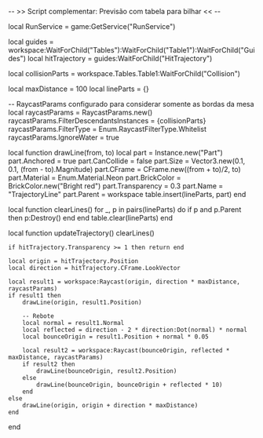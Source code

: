 -- >> Script complementar: Previsão com tabela para bilhar << --

local RunService = game:GetService("RunService")

local guides = workspace:WaitForChild("Tables"):WaitForChild("Table1"):WaitForChild("Guides")
local hitTrajectory = guides:WaitForChild("HitTrajectory")

local collisionParts = workspace.Tables.Table1:WaitForChild("Collision")

local maxDistance = 100
local lineParts = {}

-- RaycastParams configurado para considerar somente as bordas da mesa
local raycastParams = RaycastParams.new()
raycastParams.FilterDescendantsInstances = {collisionParts}
raycastParams.FilterType = Enum.RaycastFilterType.Whitelist
raycastParams.IgnoreWater = true

local function drawLine(from, to)
	local part = Instance.new("Part")
	part.Anchored = true
	part.CanCollide = false
	part.Size = Vector3.new(0.1, 0.1, (from - to).Magnitude)
	part.CFrame = CFrame.new((from + to)/2, to)
	part.Material = Enum.Material.Neon
	part.BrickColor = BrickColor.new("Bright red")
	part.Transparency = 0.3
	part.Name = "TrajectoryLine"
	part.Parent = workspace
	table.insert(lineParts, part)
end

local function clearLines()
	for _, p in pairs(lineParts) do
		if p and p.Parent then
			p:Destroy()
		end
	end
	table.clear(lineParts)
end

local function updateTrajectory()
	clearLines()

	if hitTrajectory.Transparency >= 1 then return end

	local origin = hitTrajectory.Position
	local direction = hitTrajectory.CFrame.LookVector

	local result1 = workspace:Raycast(origin, direction * maxDistance, raycastParams)
	if result1 then
		drawLine(origin, result1.Position)

		-- Rebote
		local normal = result1.Normal
		local reflected = direction - 2 * direction:Dot(normal) * normal
		local bounceOrigin = result1.Position + normal * 0.05

		local result2 = workspace:Raycast(bounceOrigin, reflected * maxDistance, raycastParams)
		if result2 then
			drawLine(bounceOrigin, result2.Position)
		else
			drawLine(bounceOrigin, bounceOrigin + reflected * 10)
		end
	else
		drawLine(origin, origin + direction * maxDistance)
	end
end
